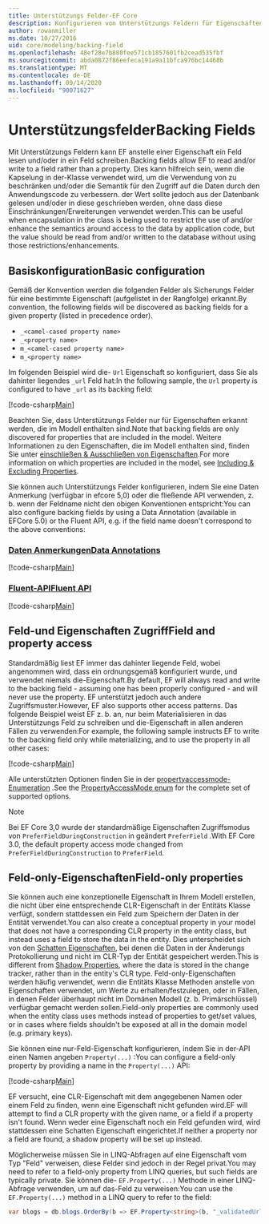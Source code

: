 ```yaml
---
title: Unterstützungs Felder-EF Core
description: Konfigurieren von Unterstützungs Feldern für Eigenschaften in einem Entity Framework Core Modell
author: rowanmiller
ms.date: 10/27/2016
uid: core/modeling/backing-field
ms.openlocfilehash: 48ef28e7b880fee571cb1857601fb2cead535fbf
ms.sourcegitcommit: abda0872f86eefeca191a9a11bfca976bc14468b
ms.translationtype: MT
ms.contentlocale: de-DE
ms.lasthandoff: 09/14/2020
ms.locfileid: "90071627"
---
```

# <a name="backing-fields"></a><span data-ttu-id="e1968-103">Unterstützungsfelder</span><span class="sxs-lookup"><span data-stu-id="e1968-103">Backing Fields</span></span>

<span data-ttu-id="e1968-104">Mit Unterstützungs Feldern kann EF anstelle einer Eigenschaft ein Feld lesen und/oder in ein Feld schreiben.</span><span class="sxs-lookup"><span data-stu-id="e1968-104">Backing fields allow EF to read and/or write to a field rather than a property.</span></span> <span data-ttu-id="e1968-105">Dies kann hilfreich sein, wenn die Kapselung in der-Klasse verwendet wird, um die Verwendung von zu beschränken und/oder die Semantik für den Zugriff auf die Daten durch den Anwendungscode zu verbessern. der Wert sollte jedoch aus der Datenbank gelesen und/oder in diese geschrieben werden, ohne dass diese Einschränkungen/Erweiterungen verwendet werden.</span><span class="sxs-lookup"><span data-stu-id="e1968-105">This can be useful when encapsulation in the class is being used to restrict the use of and/or enhance the semantics around access to the data by application code, but the value should be read from and/or written to the database without using those restrictions/enhancements.</span></span>

## <a name="basic-configuration"></a><span data-ttu-id="e1968-106">Basiskonfiguration</span><span class="sxs-lookup"><span data-stu-id="e1968-106">Basic configuration</span></span>

<span data-ttu-id="e1968-107">Gemäß der Konvention werden die folgenden Felder als Sicherungs Felder für eine bestimmte Eigenschaft (aufgelistet in der Rangfolge) erkannt.</span><span class="sxs-lookup"><span data-stu-id="e1968-107">By convention, the following fields will be discovered as backing fields for a given property (listed in precedence order).</span></span> 

* `_<camel-cased property name>`
* `_<property name>`
* `m_<camel-cased property name>`
* `m_<property name>`

<span data-ttu-id="e1968-108">Im folgenden Beispiel wird die- `Url` Eigenschaft so konfiguriert, dass Sie als dahinter liegendes `_url` Feld hat:</span><span class="sxs-lookup"><span data-stu-id="e1968-108">In the following sample, the `Url` property is configured to have `_url` as its backing field:</span></span>

[!code-csharp[Main](../../../samples/core/Modeling/Conventions/BackingField.cs#Sample)]

<span data-ttu-id="e1968-109">Beachten Sie, dass Unterstützungs Felder nur für Eigenschaften erkannt werden, die im Modell enthalten sind.</span><span class="sxs-lookup"><span data-stu-id="e1968-109">Note that backing fields are only discovered for properties that are included in the model.</span></span> <span data-ttu-id="e1968-110">Weitere Informationen zu den Eigenschaften, die im Modell enthalten sind, finden Sie unter [einschließen & Ausschließen von Eigenschaften](xref:core/modeling/entity-properties).</span><span class="sxs-lookup"><span data-stu-id="e1968-110">For more information on which properties are included in the model, see [Including & Excluding Properties](xref:core/modeling/entity-properties).</span></span>

<span data-ttu-id="e1968-111">Sie können auch Unterstützungs Felder konfigurieren, indem Sie eine Daten Anmerkung (verfügbar in efcore 5,0) oder die fließende API verwenden, z. b. wenn der Feldname nicht den obigen Konventionen entspricht:</span><span class="sxs-lookup"><span data-stu-id="e1968-111">You can also configure backing fields by using a Data Annotation (available in EFCore 5.0) or the Fluent API, e.g. if the field name doesn't correspond to the above conventions:</span></span>

### <a name="data-annotations"></a>[<span data-ttu-id="e1968-112">Daten Anmerkungen</span><span class="sxs-lookup"><span data-stu-id="e1968-112">Data Annotations</span></span>](#tab/data-annotations)

[!code-csharp[Main](../../../samples/core/Modeling/DataAnnotations/BackingField.cs?name=BackingField&highlight=7)]

### <a name="fluent-api"></a>[<span data-ttu-id="e1968-113">Fluent-API</span><span class="sxs-lookup"><span data-stu-id="e1968-113">Fluent API</span></span>](#tab/fluent-api)

[!code-csharp[Main](../../../samples/core/Modeling/FluentAPI/BackingField.cs?name=BackingField&highlight=5)]

## <a name="field-and-property-access"></a><span data-ttu-id="e1968-114">Feld-und Eigenschaften Zugriff</span><span class="sxs-lookup"><span data-stu-id="e1968-114">Field and property access</span></span>

<span data-ttu-id="e1968-115">Standardmäßig liest EF immer das dahinter liegende Feld, wobei angenommen wird, dass ein ordnungsgemäß konfiguriert wurde, und verwendet niemals die-Eigenschaft.</span><span class="sxs-lookup"><span data-stu-id="e1968-115">By default, EF will always read and write to the backing field - assuming one has been properly configured - and will never use the property.</span></span> <span data-ttu-id="e1968-116">EF unterstützt jedoch auch andere Zugriffsmuster.</span><span class="sxs-lookup"><span data-stu-id="e1968-116">However, EF also supports other access patterns.</span></span> <span data-ttu-id="e1968-117">Das folgende Beispiel weist EF z. b. an, nur beim Materialisieren in das Unterstützungs Feld zu schreiben und die-Eigenschaft in allen anderen Fällen zu verwenden:</span><span class="sxs-lookup"><span data-stu-id="e1968-117">For example, the following sample instructs EF to write to the backing field only while materializing, and to use the property in all other cases:</span></span>

[!code-csharp[Main](../../../samples/core/Modeling/FluentAPI/BackingFieldAccessMode.cs?name=BackingFieldAccessMode&highlight=6)]

<span data-ttu-id="e1968-118">Alle unterstützten Optionen finden Sie in der [propertyaccessmode-Enumeration](/dotnet/api/microsoft.entityframeworkcore.propertyaccessmode) .</span><span class="sxs-lookup"><span data-stu-id="e1968-118">See the [PropertyAccessMode enum](/dotnet/api/microsoft.entityframeworkcore.propertyaccessmode) for the complete set of supported options.</span></span>

> [!NOTE]
> <span data-ttu-id="e1968-119">Bei EF Core 3,0 wurde der standardmäßige Eigenschaften Zugriffsmodus von `PreferFieldDuringConstruction` in geändert `PreferField` .</span><span class="sxs-lookup"><span data-stu-id="e1968-119">With EF Core 3.0, the default property access mode changed from `PreferFieldDuringConstruction` to `PreferField`.</span></span>

## <a name="field-only-properties"></a><span data-ttu-id="e1968-120">Feld-only-Eigenschaften</span><span class="sxs-lookup"><span data-stu-id="e1968-120">Field-only properties</span></span>

<span data-ttu-id="e1968-121">Sie können auch eine konzeptionelle Eigenschaft in Ihrem Modell erstellen, die nicht über eine entsprechende CLR-Eigenschaft in der Entitäts Klasse verfügt, sondern stattdessen ein Feld zum Speichern der Daten in der Entität verwendet.</span><span class="sxs-lookup"><span data-stu-id="e1968-121">You can also create a conceptual property in your model that does not have a corresponding CLR property in the entity class, but instead uses a field to store the data in the entity.</span></span> <span data-ttu-id="e1968-122">Dies unterscheidet sich von den [Schatten Eigenschaften](xref:core/modeling/shadow-properties), bei denen die Daten in der Änderungs Protokollierung und nicht im CLR-Typ der Entität gespeichert werden.</span><span class="sxs-lookup"><span data-stu-id="e1968-122">This is different from [Shadow Properties](xref:core/modeling/shadow-properties), where the data is stored in the change tracker, rather than in the entity's CLR type.</span></span> <span data-ttu-id="e1968-123">Feld-only-Eigenschaften werden häufig verwendet, wenn die Entitäts Klasse Methoden anstelle von Eigenschaften verwendet, um Werte zu erhalten/festzulegen, oder in Fällen, in denen Felder überhaupt nicht im Domänen Modell (z. b. Primärschlüssel) verfügbar gemacht werden sollen.</span><span class="sxs-lookup"><span data-stu-id="e1968-123">Field-only properties are commonly used when the entity class uses methods instead of properties to get/set values, or in cases where fields shouldn't be exposed at all in the domain model (e.g. primary keys).</span></span>

<span data-ttu-id="e1968-124">Sie können eine nur-Feld-Eigenschaft konfigurieren, indem Sie in der-API einen Namen angeben `Property(...)` :</span><span class="sxs-lookup"><span data-stu-id="e1968-124">You can configure a field-only property by providing a name in the `Property(...)` API:</span></span>

[!code-csharp[Main](../../../samples/core/Modeling/FluentAPI/BackingFieldNoProperty.cs#Sample)]

<span data-ttu-id="e1968-125">EF versucht, eine CLR-Eigenschaft mit dem angegebenen Namen oder einem Feld zu finden, wenn eine Eigenschaft nicht gefunden wird.</span><span class="sxs-lookup"><span data-stu-id="e1968-125">EF will attempt to find a CLR property with the given name, or a field if a property isn't found.</span></span> <span data-ttu-id="e1968-126">Wenn weder eine Eigenschaft noch ein Feld gefunden wird, wird stattdessen eine Schatten Eigenschaft eingerichtet.</span><span class="sxs-lookup"><span data-stu-id="e1968-126">If neither a property nor a field are found, a shadow property will be set up instead.</span></span>

<span data-ttu-id="e1968-127">Möglicherweise müssen Sie in LINQ-Abfragen auf eine Eigenschaft vom Typ "Feld" verweisen, diese Felder sind jedoch in der Regel privat.</span><span class="sxs-lookup"><span data-stu-id="e1968-127">You may need to refer to a field-only property from LINQ queries, but such fields are typically private.</span></span> <span data-ttu-id="e1968-128">Sie können die- `EF.Property(...)` Methode in einer LINQ-Abfrage verwenden, um auf das-Feld zu verweisen:</span><span class="sxs-lookup"><span data-stu-id="e1968-128">You can use the `EF.Property(...)` method in a LINQ query to refer to the field:</span></span>

``` csharp
var blogs = db.blogs.OrderBy(b => EF.Property<string>(b, "_validatedUrl"));
```
